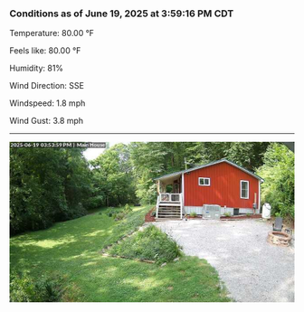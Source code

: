 ### Conditions as of June 19, 2025 at 3:59:16 PM CDT 

Temperature: 80.00 &deg;F

Feels like: 80.00 &deg;F

Humidity: 81%

Wind Direction: SSE

Windspeed: 1.8 mph

Wind Gust: 3.8 mph

---

<img src="./images/latest.jpeg"/>

